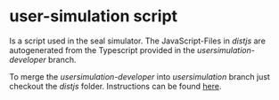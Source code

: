 # user-simulation script
Is a script used in the seal simulator. The JavaScript-Files in *distjs* are autogenerated from the Typescript provided in the *usersimulation-developer* branch.

To merge the *usersimulation-developer* into *usersimulation* branch just checkout the *distjs* folder. Instructions can be found [here](https://jasonrudolph.com/blog/2009/02/25/git-tip-how-to-merge-specific-files-from-another-branch/).
